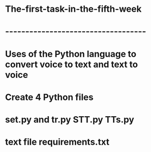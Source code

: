 # The-first-task-in-the-fifth-week
# -----------------------------------
# Uses of the Python language to convert voice to text and text to voice
# Create 4 Python files
# set.py and  tr.py  STT.py  TTs.py
# text file  requirements.txt

